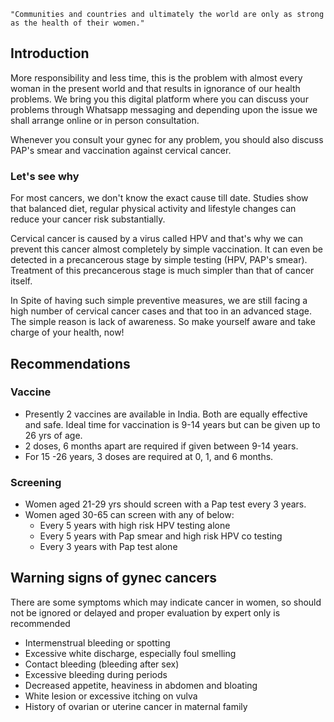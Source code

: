 `"Communities and countries and ultimately the world are only as strong as the health of their women."`

## Introduction

More responsibility and less time, this is the problem with almost every woman in the present world and that results in ignorance of our health problems. We bring you this digital platform where you can discuss your problems through Whatsapp messaging and depending upon the issue we shall arrange online or in person consultation.

Whenever you consult your gynec for any problem, you should also discuss PAP's smear and vaccination against cervical cancer.

### Let's see why

For most cancers, we don't know the exact cause till date. Studies show that balanced diet, regular physical activity and lifestyle changes can reduce your cancer risk substantially.

Cervical cancer is caused by a virus called HPV and that's why we can prevent this cancer almost completely by simple vaccination. It can even be detected in a precancerous stage by simple testing (HPV, PAP's smear). Treatment of this precancerous stage is much simpler than that of cancer itself.

In Spite of having such simple preventive measures, we are still facing a high number of cervical cancer cases and that too in an advanced stage. The simple reason is lack of awareness. So make yourself aware and take charge of your health, now!

## Recommendations

### Vaccine

- Presently 2 vaccines are available in India. Both are equally effective and safe. Ideal time for vaccination is 9-14 years but can be given up to 26 yrs of age.
- 2 doses, 6 months apart are required if given between 9-14 years.
- For 15 -26 years, 3 doses are required at 0, 1, and 6 months.

### Screening

- Women aged 21-29 yrs should screen with a Pap test every 3 years.
- Women aged 30-65 can screen with any of below:
  - Every 5 years with high risk HPV testing alone
  - Every 5 years with Pap smear and high risk HPV co testing
  - Every 3 years with Pap test alone

## Warning signs of gynec cancers

There are some symptoms which may indicate cancer in women, so should not be ignored or delayed and proper evaluation by expert only is recommended

- Intermenstrual bleeding or spotting
- Excessive white discharge, especially foul smelling
- Contact bleeding (bleeding after sex)
- Excessive bleeding during periods
- Decreased appetite, heaviness in abdomen and bloating
- White lesion or excessive itching on vulva
- History of ovarian or uterine cancer in maternal family
